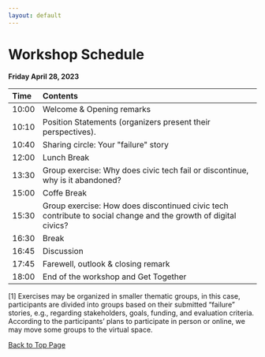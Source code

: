```yaml
---
layout: default
---
```



# Workshop Schedule

**Friday April 28, 2023**


| Time | Contents                                                                                                       |
|:-----|:---------------------------------------------------------------------------------------------------------------|
| 10:00| Welcome & Opening remarks                                                                                      |
| 10:10| Position Statements (organizers present their perspectives).                                                   |
| 10:40| Sharing circle: Your "failure" story                                                                           |
| 12:00| Lunch Break                                                                                                    |
| 13:30| Group exercise: Why does civic tech fail or discontinue, why is it abandoned?                                  |
| 15:00| Coffe Break                                                                                                    |
| 15:30| Group exercise: How does discontinued civic tech contribute to social change and the growth of digital civics? |
| 16:30| Break                                                                                                          |
| 16:45| Discussion                                                                                                     |
| 17:45| Farewell, outlook & closing remark                                                                             |
| 18:00| End of the workshop and Get Together                                                                           |


<!-- [1] The group exercises will consist of a “past-facing” workshop which will allow participants to “go back” to the point in time in which their discontinued civic tech projects have started, and then consider what could have been done to make different outputs, outcomes, and impacts. In the group discussion, we will connect the discussion of failure with a speculative approach that helps participants learn for future initiatives and cases. Discussion will be organized by a team of co-organizers who have experience in speculative methods and working with civic tech practitioners. In this way, we can contribute insights from the field, novel concepts to speak of failure as a part of a learning trajectory in HCI, and assumptions about the present, past, and future of design for civic tech in HCI. -->

[1] Exercises may be organized in smaller thematic groups, in this case, participants are divided into groups based on their submitted “failure” stories, e.g., regarding stakeholders, goals, funding, and evaluation criteria. According to the participants’ plans to participate in person or online, we may move some groups to the virtual space.


<a href = "./" class="btn-to-top">Back to Top Page</a>